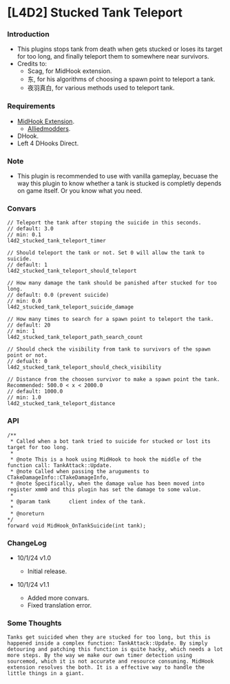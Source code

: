# [L4D2] Stucked Tank Teleport

### Introduction

- This plugins stops tank from death when gets stucked or loses its target for too long, and finally teleport them to somewhere near survivors.
- Credits to:
  - Scag, for MidHook extension.
  - 东, for his algorithms of choosing a spawn point to teleport a tank.
  - 夜羽真白, for various methods used to teleport tank.

### Requirements

- [MidHook Extension](https://github.com/Scags/SM-MidHooks).
  - [Alliedmodders](https://forums.alliedmods.net/showthread.php?t=343973).
- DHook.
- Left 4 DHooks Direct.

### Note

- This plugin is recommended to use with vanilla gameplay, becuase the way this plugin to know whether a tank is stucked is completly depends on game itself. Or you know what you need.

### Convars

```
// Teleport the tank after stoping the suicide in this seconds.
// default: 3.0
// min: 0.1
l4d2_stucked_tank_teleport_timer

// Should teleport the tank or not. Set 0 will allow the tank to suicide.
// default: 1
l4d2_stucked_tank_teleport_should_teleport

// How many damage the tank should be panished after stucked for too long.
// default: 0.0 (prevent suicide)
// min: 0.0
l4d2_stucked_tank_teleport_suicide_damage

// How many times to search for a spawn point to teleport the tank.
// default: 20
// min: 1
l4d2_stucked_tank_teleport_path_search_count

// Should check the visibility from tank to survivors of the spawn point or not.
// defualt: 0
l4d2_stucked_tank_teleport_should_check_visibility

// Distance from the choosen survivor to make a spawn point the tank. Recommended: 500.0 < x < 2000.0
// default: 1000.0
// min: 1.0
l4d2_stucked_tank_teleport_distance
```

### API

```sourcepawn
/**
 * Called when a bot tank tried to suicide for stucked or lost its target for too long.
 * 
 * @note This is a hook using MidHook to hook the middle of the function call: TankAttack::Update.
 * @note Called when passing the aruguments to CTakeDamageInfo::CTakeDamageInfo,
 * @note Specifically, when the damage value has been moved into register xmm0 and this plugin has set the damage to some value.
 * 
 * @param tank      client index of the tank.
 * 
 * @noreturn  
*/
forward void MidHook_OnTankSuicide(int tank);
```

### ChangeLog

- 10/1/24 v1.0
  - Initial release.

- 10/1/24 v1.1
  - Added more convars.
  - Fixed translation error.

### Some Thoughts

``
Tanks get suicided when they are stucked for too long, but this is happened inside a complex function: TankAttack::Update.
By simply detouring and patching this function is quite hacky, which needs a lot more steps.
By the way we make our own timer detection using sourcemod, which it is not accurate and resource consuming.
MidHook extension resolves the both. It is a effective way to handle the little things in a giant.
``
